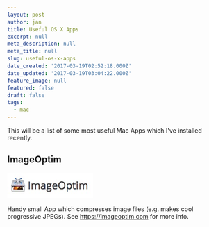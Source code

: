 ```yaml
---
layout: post
author: jan
title: Useful OS X Apps
excerpt: null
meta_description: null
meta_title: null
slug: useful-os-x-apps
date_created: '2017-03-19T02:52:18.000Z'
date_updated: '2017-03-19T03:04:22.000Z'
feature_image: null
featured: false
draft: false
tags:
  - mac
---
```

This will be a list of some most useful Mac Apps which I've installed recently.

## ImageOptim

![ImageOptim](img/image-optim.jpg)

Handy small App which compresses image files (e.g. makes cool progressive JPEGs). See https://imageoptim.com for more info.
